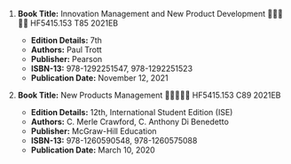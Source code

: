 1. **Book Title:** Innovation Management and New Product Development 🚨🚨🚨🚨🚨 HF5415.153 T85 2021EB
   - **Edition Details:** 7th
   - **Authors:** Paul Trott
   - **Publisher:** Pearson
   - **ISBN-13:** 978-1292251547, 978-1292251523
   - **Publication Date:** November 12, 2021

2. **Book Title:** New Products Management 🚨🚨🚨🚨🚨 HF5415.153 C89 2021EB
   - **Edition Details:** 12th, International Student Edition (ISE)
   - **Authors:** C. Merle Crawford, C. Anthony Di Benedetto
   - **Publisher:** McGraw-Hill Education
   - **ISBN-13:** 978-1260590548, 978-1260575088
   - **Publication Date:** March 10, 2020
